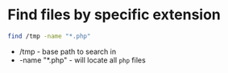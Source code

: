 # Find files by specific extension

```bash
find /tmp -name "*.php"
```

- /tmp - base path to search in
- -name "\*.php" - will locate all ```php``` files
